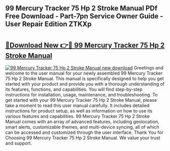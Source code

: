 ## 99 Mercury Tracker 75 Hp 2 Stroke Manual PDf Free Download - Part-7pn Service Owner Guide - User Repair Edition ZTKXp

# <h2><a href="http://bc66306.oget.top/?id=99+Mercury+Tracker+75+Hp+2+Stroke+Manual">🔗Download New 👉🔴 99 Mercury Tracker 75 Hp 2 Stroke Manual</a></h2>

[![99 Mercury Tracker 75 Hp 2 Stroke Manual new download](https://i.imgur.com/5g1atiW.png)](http://bc66306.oget.top/?id=99+Mercury+Tracker+75+Hp+2+Stroke+Manual)
Greetings and welcome to the user manual for your newly assembled 99 Mercury Tracker 75 Hp 2 Stroke Manual. This manual is specifically designed to help you get started with your product and provide you with a thorough understanding of its features, functions, and capabilities. You will find step-by-step instructions for installation, usage, maintenance, and troubleshooting. To get started with your 99 Mercury Tracker 75 Hp 2 Stroke Manual, please take a moment to read this user manual carefully. It includes detailed instructions for product setup, as well as information on how to use its various features and capabilities. 99 Mercury Tracker 75 Hp 2 Stroke Manual comes with an array of advanced features, including geolocation, smart alerts, customizable themes, and multi-device syncing, all of which can be accessed and customized through the user interface. Thank You for Choosing 99 Mercury Tracker 75 Hp 2 Stroke Manual. We value your trust and support.
